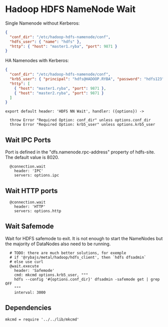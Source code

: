 
# Hadoop HDFS NameNode Wait

Single Namenode without Kerberos:

```json
{
  "conf_dir": "/etc/hadoop-hdfs-namenode/conf",
  "hdfs_user": { "name": "hdfs" },
  "http": { "host": "master1.ryba", "port": 9871 }
}
```

HA Namenodes with Kerberos:

```json
{
  "conf_dir": "/etc/hadoop-hdfs-namenode/conf",
  "krb5_user": { "principal": "hdfs@HADOOP.RYBA", "password": "hdfs123" },
  "http": [
    { "host": "master1.ryba", "port": 9871 },
    { "host": "master2.ryba", "port": 9871 }
  ]
}
```

    export default header: 'HDFS NN Wait', handler: ({options}) ->
      
      throw Error "Required Option: conf_dir" unless options.conf_dir
      throw Error "Required Option: krb5_user" unless options.krb5_user

## Wait IPC Ports

Port is defined in the "dfs.namenode.rpc-address" property of hdfs-site. The default
value is 8020.

      @connection.wait
        header: 'IPC'
        servers: options.ipc

## Wait HTTP ports

      @connection.wait
        header: 'HTTP'
        servers: options.http

## Wait Safemode

Wait for HDFS safemode to exit. It is not enough to start the NameNodes but the
majority of DataNodes also need to be running.

      # TODO: there are much better solutions, for exemple
      # if '@rybajs/metal/hadoop/hdfs_client', then `hdfs dfsadmin`
      # else use curl
      @wait.execute
        header: 'Safemode'
        cmd: mkcmd options.krb5_user, """
        hdfs --config '#{options.conf_dir}' dfsadmin -safemode get | grep OFF
        """
        interval: 3000

## Dependencies

    mkcmd = require '../../lib/mkcmd'
